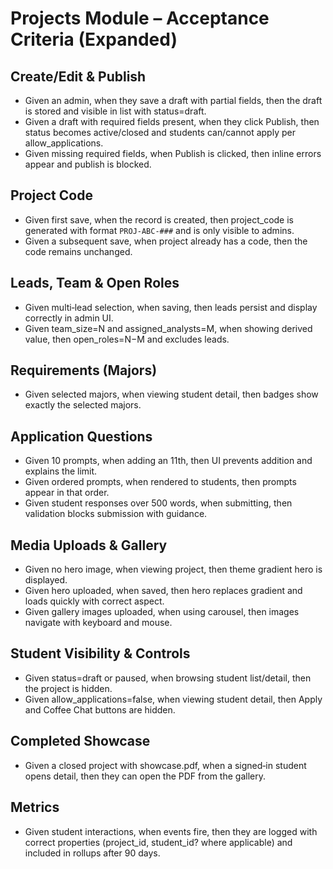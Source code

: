 # Projects Module – Acceptance Criteria (Expanded)

## Create/Edit & Publish
- Given an admin, when they save a draft with partial fields, then the draft is stored and visible in list with status=draft.
- Given a draft with required fields present, when they click Publish, then status becomes active/closed and students can/cannot apply per allow_applications.
- Given missing required fields, when Publish is clicked, then inline errors appear and publish is blocked.

## Project Code
- Given first save, when the record is created, then project_code is generated with format `PROJ-ABC-###` and is only visible to admins.
- Given a subsequent save, when project already has a code, then the code remains unchanged.

## Leads, Team & Open Roles
- Given multi‑lead selection, when saving, then leads persist and display correctly in admin UI.
- Given team_size=N and assigned_analysts=M, when showing derived value, then open_roles=N−M and excludes leads.

## Requirements (Majors)
- Given selected majors, when viewing student detail, then badges show exactly the selected majors.

## Application Questions
- Given 10 prompts, when adding an 11th, then UI prevents addition and explains the limit.
- Given ordered prompts, when rendered to students, then prompts appear in that order.
- Given student responses over 500 words, when submitting, then validation blocks submission with guidance.

## Media Uploads & Gallery
- Given no hero image, when viewing project, then theme gradient hero is displayed.
- Given hero uploaded, when saved, then hero replaces gradient and loads quickly with correct aspect.
- Given gallery images uploaded, when using carousel, then images navigate with keyboard and mouse.

## Student Visibility & Controls
- Given status=draft or paused, when browsing student list/detail, then the project is hidden.
- Given allow_applications=false, when viewing student detail, then Apply and Coffee Chat buttons are hidden.

## Completed Showcase
- Given a closed project with showcase.pdf, when a signed‑in student opens detail, then they can open the PDF from the gallery.

## Metrics
- Given student interactions, when events fire, then they are logged with correct properties (project_id, student_id? where applicable) and included in rollups after 90 days.
